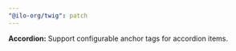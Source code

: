 ```yaml
---
"@ilo-org/twig": patch
---
```


**Accordion:** Support configurable anchor tags for accordion items.
